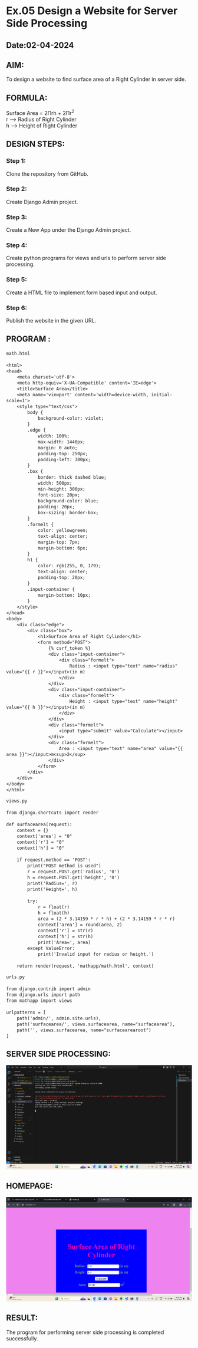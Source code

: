 # Ex.05 Design a Website for Server Side Processing
## Date:02-04-2024

## AIM:
To design a website to find surface area of a Right Cylinder in server side.

## FORMULA:
Surface Area = 2Πrh + 2Πr<sup>2</sup>
<br>r --> Radius of Right Cylinder
<br>h --> Height of Right Cylinder

## DESIGN STEPS:

### Step 1:
Clone the repository from GitHub.

### Step 2:
Create Django Admin project.

### Step 3:
Create a New App under the Django Admin project.

### Step 4:
Create python programs for views and urls to perform server side processing.

### Step 5:
Create a HTML file to implement form based input and output.

### Step 6:
Publish the website in the given URL.

## PROGRAM :
```
math.html

<html>
<head>
    <meta charset='utf-8'>
    <meta http-equiv='X-UA-Compatible' content='IE=edge'>
    <title>Surface Area</title>
    <meta name='viewport' content='width=device-width, initial-scale=1'>
    <style type="text/css">
        body {
            background-color: violet;
        }
        .edge {
            width: 100%;
            max-width: 1440px;
            margin: 0 auto;
            padding-top: 250px;
            padding-left: 300px;
        }
        .box {
            border: thick dashed blue;
            width: 500px;
            min-height: 300px;
            font-size: 20px;
            background-color: blue;
            padding: 20px;
            box-sizing: border-box;
        }
        .formelt {
            color: yellowgreen;
            text-align: center;
            margin-top: 7px;
            margin-bottom: 6px;
        }
        h1 {
            color: rgb(255, 0, 179);
            text-align: center;
            padding-top: 20px;
        }
        .input-container {
            margin-bottom: 10px;
        }
    </style>
</head>
<body>
    <div class="edge">
        <div class="box">
            <h1>Surface Area of Right Cylinder</h1>
            <form method="POST">
                {% csrf_token %}
                <div class="input-container">
                    <div class="formelt">
                        Radius : <input type="text" name="radius" value="{{ r }}"></input>(in m)
                    </div>
                </div>
                <div class="input-container">
                    <div class="formelt">
                        Height : <input type="text" name="height" value="{{ h }}"></input>(in m)
                    </div>
                </div>
                <div class="formelt">
                    <input type="submit" value="Calculate"></input>
                </div>
                <div class="formelt">
                    Area : <input type="text" name="area" value="{{ area }}"></input>m<sup>2</sup>
                </div>
            </form>
        </div>
    </div>
</body>
</html>
```
```
views.py

from django.shortcuts import render

def surfacearea(request):
    context = {}
    context['area'] = "0"
    context['r'] = "0"
    context['h'] = "0"

    if request.method == 'POST':
        print("POST method is used")
        r = request.POST.get('radius', '0')
        h = request.POST.get('height', '0')
        print('Radius=', r)
        print('Height=', h)

        try:
            r = float(r)
            h = float(h)
            area = (2 * 3.14159 * r * h) + (2 * 3.14159 * r * r)
            context['area'] = round(area, 2)
            context['r'] = str(r)
            context['h'] = str(h)
            print('Area=', area)
        except ValueError:
            print('Invalid input for radius or height.')

    return render(request, 'mathapp/math.html', context)

```
```
urls.py

from django.contrib import admin
from django.urls import path
from mathapp import views

urlpatterns = [
    path('admin/', admin.site.urls),
    path('surfacearea/', views.surfacearea, name="surfacearea"),
    path('', views.surfacearea, name="surfacearearoot")
]
```

## SERVER SIDE PROCESSING:
![alt text](<Screenshot 2024-04-04 214148.png>)

## HOMEPAGE:
![alt text](<Screenshot 2024-04-04 214116.png>)

## RESULT:
The program for performing server side processing is completed successfully.
